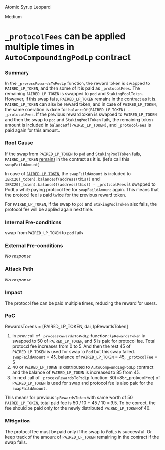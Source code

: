 Atomic Syrup Leopard

Medium

# `_protocolFees` can be applied multiple times in `AutoCompoundingPodLp` contract

### Summary

In the `_processRewardsToPodLp` function, the reward token is swapped to `PAIRED_LP_TOKEN`, and then some of it is paid as `_protocolFees`. The remaining `PAIRED_LP_TOKEN` is swapped to `pod` and `StakingPoolToken`. However, if this swap fails, `PAIRED_LP_TOKEN` remains in the contract as it is.
`PAIRED_LP_TOKEN` can also be reward token, and in case of `PAIRED_LP_TOKEN`, the same operation is done for `balanceOf(PAIRED_LP_TOKEN) - _protocolFees`. 
If the previous reward token is swapped to `PAIRED_LP_TOKEN` and then the swap to `pod` and `StakingPoolToken` fails, the remaining token amount is included in `balanceOf(PAIRED_LP_TOKEN)`, and `_protocolFees` is paid again for this amount..

### Root Cause

If the swap from `PAIRED_LP_TOKEN` to `pod` and `StakingPoolToken` fails, `PAIRED_LP_TOKEN` [remains](https://github.com/sherlock-audit/2025-01-peapods-finance/blob/d28eb19f4b39d3db7997477460f9f9c76839cb0c/contracts/contracts/AutoCompoundingPodLp.sol#L341-L342) in the contract as it is. (let's call this `swapFaildAmount`)

In case of [`PAIRED_LP_TOKEN`](https://github.com/sherlock-audit/2025-01-peapods-finance/blob/d28eb19f4b39d3db7997477460f9f9c76839cb0c/contracts/contracts/AutoCompoundingPodLp.sol#L221-L222), the `swapFaildAmount` is included to `IERC20(_token).balanceOf(address(this))` and `IERC20(_token).balanceOf(address(this)) - _protocolFees` is swapped to PodLp while paying protocol fee for `swapFaildAmount` again.
This means that the protocol fee is paid twice for the previous reward token.

For `PAIRED_LP_TOKEN`, if the swap to `pod` and `StakingPoolToken` also fails, the protocol fee will be applied again next time.


### Internal Pre-conditions

swap from `PAIRED_LP_TOKEN` to `pod` fails

### External Pre-conditions

_No response_

### Attack Path

_No response_

### Impact

The protocol fee can be paid multiple times, reducing the reward for users.

### PoC

RewardsTokens = [PAIRED_LP_TOKEN, dai, lpRewardsToken]

1. In prev call of `_processRewardsToPodLp` function:
`lpRewardsToken` is swapped to 50 of `PAIRED_LP_TOKEN`, and 5 is paid for protocol fee. Total protocol fee increases from 0 to 5.
And then the rest 45 of `PAIRED_LP_TOKEN` is used for swap to `Pod` but this swap failed.
`swapFaildAmount` = 45, balance of `PAIRED_LP_TOKEN` = 45, `_protocolFee` = 5
2. 40 of `PAIRED_LP_TOKEN` is distributed to `AutoCompoundingPodLp` contract and the balance of `PAIRED_LP_TOKEN` is increased to 85 from 45.
3. In next call of `_processRewardsToPodLp` function:
80(=85-_protocolFee) of `PAIRED_LP_TOKEN` is used for swap and protocol fee is also paid for the `swapFaildAmount`.

This means for previous `lpRewardsToken` with same worth of 50 `PAIRED_LP_TOKEN`, total paid fee is 50 / 10 + 45 / 10 = 9.5.
To be correct, the fee should be paid only for the newly distributed `PAIRED_LP_TOKEN` of 40.

### Mitigation

The protocol fee must be paid only if the swap to `PodLp` is successful.
Or keep track of the amount of `PAIRED_LP_TOKEN` remaining in the contract if the swap fails.